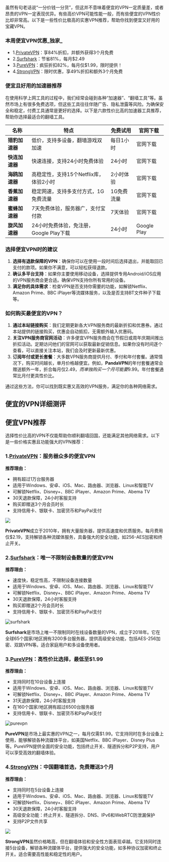 虽然有句老话说“一分价钱一分货”，但这并不意味着便宜的VPN一定质量差，或者昂贵的VPN一定表现优异。有些高价VPN可能性能一般，而有些便宜的VPN性价比却非常高。以下是一些性价比极高的实惠VPN推荐，帮助你找到便宜又好用的宝藏VPN。

### 本周便宜VPN优惠_独家_

-   1.[PrivateVPN](https://topvpntool.com/go/privatevpn)：享84%折扣，并额外获得3个月免费
-   2.[Surfshark](https://topvpntool.com/go/surfshark)：节省81%，每月$2.49
-   3.[PureVPN](https://topvpntool.com/go/purevpn)：疯狂折扣82%，每月仅$1.99，限时提供！
-   4.[StrongVPN](https://topvpntool.com/go/strongvpn)：限时优惠，享49%折扣和额外3个月免费

### 便宜且好用的加速器推荐

在使用科学上网工具的过程中，我们经常会碰到各种“加速器”、“翻墙工具”等。虽然市场上有很多免费选项，但这些工具往往伴随广告、隐私泄露等风险。为确保安全和稳定，付费工具通常是更好的选择。以下是六款性价比高的加速器工具推荐，帮助你选择最适合的翻墙工具。

| 名称 | 特点 | 免费试用 | 官网下载 |
| --- | --- | --- | --- |
| **猎豹加速器** | 低价，支持多设备，翻墙游戏双加速 | 每日1小时 | 官网下载 |
| **快连加速器** | 快速连接，支持24小时免费体验 | 24小时 | 官网下载 |
| **海鸥加速器** | 高稳定性，支持15个Netflix库，体验2小时 | 2小时体验 | 官网下载 |
| **香蕉加速器** | 稳定网速，支持多支付方式，1G免费流量 | 1G免费流量 | 官网下载 |
| **蜜蜂加速器** | 7天免费体验，服务器广，支付宝付款 | 7天体验 | 官网下载 |
| **旋风加速器** | 24小时免费体验，免注册，Google Play下载 | 24小时 | Google Play |

### 选择便宜VPN时的建议

1.  **选择有退款保障的VPN**：确保你可以在使用一段时间后选择退出，并能取回已支付的款项。如果你不满意，可以轻松获得退款。
2.  **确认多平台支持**：如果你主要使用移动设备，选择提供专用Android/iOS应用的VPN服务商会更合适。确保VPN支持你所有常用的设备。
3.  **满足你的具体需求**：检查VPN是否支持你需要的功能，如解锁Netflix、Amazon Prime、BBC iPlayer等流媒体服务，以及是否支持BT文件种子下载等。

### 如何购买最便宜的VPN？

1.  **通过本站链接购买**：我们定期更新各大VPN服务商的最新折扣和优惠券。通过本站提供的链接购买，优惠会自动抵扣，无需额外输入优惠码。
2.  **关注VPN服务商官网活动**：许多便宜VPN服务商会在节假日或周年庆期间推出折扣活动。定期访问他们的官网可以获取最新促销信息。如果你没有时间逐个查看，可以直接关注本站，我们会及时更新最新优惠。
3.  **订阅年付或更长套餐**：大多数VPN服务商提供月付、季付和年付套餐。通常情况下，购买时间越长，单月价格越便宜。例如，**PandaVPN**的年付套餐通常会赠送额外一年，折合每月仅$2.49，而单独购买一个月可能要$9.99。年付套餐通常比月付更具性价比。

通过这些方法，你可以找到既实惠又高效的VPN服务，满足你的各种网络需求。

## 便宜的VPN详细测评

## **便宜VPN推荐**

选择性价比高的VPN不仅能帮助你顺利翻墙回国，还能满足其他网络需求。以下是一些价格实惠且功能强大的VPN推荐：

### 1.[PrivateVPN](https://topvpntool.com/go/privatevpn)：服务器众多的便宜VPN

**推荐理由：**

-   拥有超过1万台服务器
-   适用于Windows、安卓、iOS、Mac、路由器、浏览器、Linux和智能TV
-   可解锁Netflix、Disney+、BBC iPlayer、Amazon Prime、Abema TV
-   30天退款保障，24小时客服支持
-   购买即赠送3个月会员时长
-   支持信用卡、银联卡、加密货币和PayPal支付

![](https://topvpntool.com/wp-content/uploads/2023/07/privatevpn-homepage.jpg)

**PrivateVPN**成立于2010年，拥有大量服务器，提供高速度和优质服务。每月费用仅$2.19，支持解锁各种流媒体服务，具备强大的安全功能，如256-AES加密和终止开关。

### 2.[Surfshark](https://topvpntool.com/go/surfshark)：唯一不限制设备数量的便宜VPN

**推荐理由：**

-   速度快，稳定性高，不限制设备连接数量
-   适用于Windows、安卓、iOS、Mac、路由器、浏览器、Linux和智能TV
-   可解锁Netflix、Disney+、BBC iPlayer、Amazon Prime、Abema TV
-   30天退款保障，24小时客服支持
-   购买即赠送2个月会员时长
-   支持信用卡、银联卡、加密货币和PayPal支付

![surfshark](https://topvpntool.com/wp-content/uploads/2023/07/surfshark-homepage.jpg)

**Surfshark**是市场上唯一不限制同时在线设备数量的VPN，成立于2018年。它在全球65个国家/地区拥有3200多台服务器，提供高级安全功能，包括AES-256加密、双跳VPN等。适合家庭用户和多设备使用者。

### 3.[PureVPN](https://topvpntool.com/go/purevpn)：高性价比选择，最低至$1.99

**推荐理由：**

-   支持同时在10台设备上连接
-   适用于Windows、安卓、iOS、Mac、路由器、浏览器、Linux和智能TV
-   可解锁Netflix、Disney+、BBC iPlayer、Amazon Prime、Abema TV
-   31天退款保障，24小时客服支持
-   在160个国家/地区拥有超过6500台服务器
-   支持信用卡、银联卡、加密货币和PayPal支付

![purevpn](https://topvpntool.com/wp-content/uploads/2023/07/purevpn-homepage.jpg)

**PureVPN**是市场上最实惠的VPN之一，每月仅需$1.99。它支持同时在多台设备上使用，能够解锁各种流媒体平台，如美国Netflix、BBC iPlayer、Disney Plus等。PureVPN提供全面的安全功能，包括终止开关、隧道拆分和P2P支持，用户可以享受高效的翻墙体验。

### 4.[StrongVPN](https://topvpntool.com/go/strongvpn)：中国翻墙首选，免费赠送3个月

**推荐理由：**

-   支持同时在5台设备上连接
-   适用于Windows、安卓、iOS、Mac、路由器、浏览器、Linux和智能TV
-   可解锁Netflix、Disney+、BBC iPlayer、Amazon Prime、Abema TV
-   30天退款保障，24小时客服支持
-   高级安全功能：终止开关、隧道拆分、DNS、IPv6和WebRTC防泄漏保护
-   支持P2P文件共享

![](https://topvpntool.com/wp-content/uploads/2023/07/strongvpn-homepage.jpg)

**StrongVPN**虽然价格略高，但在翻墙体验和安全性方面表现卓越。它支持同时连接5台设备，解锁各种流媒体平台，提供强大的安全功能，如多种协议加密和终止开关。适合需要高性能和稳定性的用户。